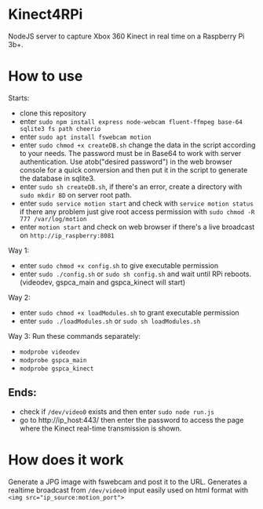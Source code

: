 # Kinect4RPi

NodeJS server to capture Xbox 360 Kinect in real time on a Raspberry Pi 3b+.

# How to use
Starts:
- clone this repository
- enter `sudo npm install express node-webcam fluent-ffmpeg base-64 sqlite3 fs path cheerio`
- enter `sudo apt install fswebcam motion`
- enter `sudo chmod +x createDB.sh` change the data in the script according to your needs. The password must be in Base64 to work with server authentication. Use atob("desired password") in the web browser console for a quick conversion and then put it in the script to generate the database in sqlite3.
- enter `sudo sh createDB.sh`, if there's an error, create a directory with `sudo mkdir BD` on server root path.
- enter `sudo service motion start` and check with `service motion status` if there any problem just give root access permission with `sudo chmod -R 777 /var/log/motion`
- enter `motion start` and check on web browser if there's a live broadcast on `http://ip_raspberry:8081`
 
Way 1:
- enter `sudo chmod +x config.sh` to give executable permission
- enter `sudo ./config.sh` or `sudo sh config.sh` and wait until RPi reboots. (videodev, gspca_main and gspca_kinect will start)


Way 2:
- enter `sudo chmod +x loadModules.sh` to grant executable permission
- enter `sudo ./loadModules.sh` or `sudo sh loadModules.sh`

Way 3:
Run these commands separately:
- `modprobe videodev`
- `modprobe gspca_main`
- `modprobe gspca_kinect`

Ends:
- 
- check if `/dev/video0` exists and then enter `sudo node run.js`
- go to http://ip_host:443/ then enter the password to access the page where the Kinect real-time transmission is shown.
  
# How does it work

Generate a JPG image with fswebcam and post it to the URL.
Generates a realtime broadcast from `/dev/video0` input easily used on html format with `<img src="ip_source:motion_port">`
